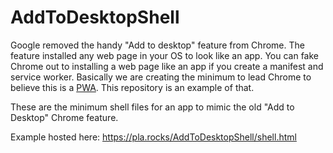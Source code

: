 # AddToDesktopShell
Google removed the handy "Add to desktop" feature from Chrome. The feature installed any
web page in your OS to look like an app. You can fake Chrome out to installing a web
page like an app if you create a manifest and service worker.
Basically we are creating the minimum to lead Chrome to believe this is a [PWA](https://developers.google.com/web/progressive-web-apps/).
This repository is an example of that.

These are the minimum shell files for an app to mimic the old "Add to Desktop" Chrome feature.

Example hosted here: https://pla.rocks/AddToDesktopShell/shell.html
